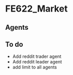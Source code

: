 # FE622_Market

## Agents


## To do

- Add reddit trader agent
- Add reddit leader agent
- add limit to all agents
